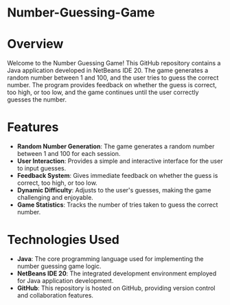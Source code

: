 # Number-Guessing-Game
# Overview
Welcome to the Number Guessing Game! This GitHub repository contains a Java application developed in NetBeans IDE 20. The game generates a random number between 1 and 100, and the user tries to guess the correct number. The program provides feedback on whether the guess is correct, too high, or too low, and the game continues until the user correctly guesses the number.
# Features
*  **Random Number Generation**: The game generates a random number between 1 and 100 for each session.
*  **User Interaction**: Provides a simple and interactive interface for the user to input guesses.
*  **Feedback System**: Gives immediate feedback on whether the guess is correct, too high, or too low.
*  **Dynamic Difficulty**: Adjusts to the user's guesses, making the game challenging and enjoyable.
*  **Game Statistics**: Tracks the number of tries taken to guess the correct number.
# Technologies Used
*  **Java**: The core programming language used for implementing the number guessing game logic.
*  **NetBeans IDE 20**: The integrated development environment employed for Java application development.
*  **GitHub**: This repository is hosted on GitHub, providing version control and collaboration features.

